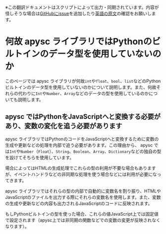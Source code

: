 <span class="inconspicuous-txt">※この翻訳ドキュメントはスクリプトによって出力・同期されています。内容が怪しそうな場合は<a href="https://github.com/simon-ritchie/apysc/issues" target="_blank">GitHubにissue</a>を追加したり[英語の原文](why_apysc_doesnt_use_python_builtin_data_type.md)の確認をお願いします。</span>

# 何故 apysc ライブラリではPythonのビルトインのデータ型を使用していないのか

このページでは apysc ライブラリが何故`int`や`float`、`bool`、`list`などのPythonビルトインのデータ型を使用していないのかについて説明します。また、何故それらの代わりに`Int`や`Number`、`Array`などのデータの型を使用しているのかについても説明します。

## apysc ではPythonをJavaScriptへと変換する必要があり、変数の変化を追う必要があります

apysc ライブラリではPythonのコードをJavaScriptへと変換するために変数の生成や更新などの処理を内部で追う必要があります。この理由から、 apysc では`Int`や`Number`（`Float`）、`String`、`Boolean`、`Array`、`Dictionary`などの独自の型を設けてそちらを使用しています。

場合によってはHTMLの生成処理でこれらの型の利用が不要な場合もありますが、イベントハンドラなどの非同期な処理を使う場合などには利用が必要になってきます。

apysc ライブラリではそれらの型の内部で自動的に変数名を割り振り、HTMLやJavaScriptのファイルを出力する際にそれらの変数名を使用します。また、変数の生成や更新などの内容も出力されるJavaScriptのコードに反映されます。

もしPythonビルトインの型を使った場合、これらの値JavaScript上では固定値で設定されます（apysc上では非同期の関数などでの変数の変更が反映されなくなります）。